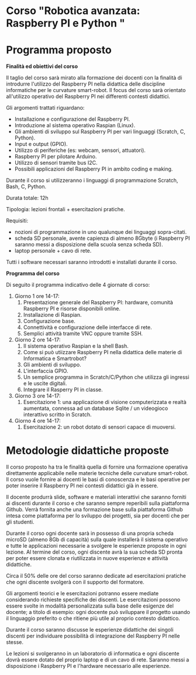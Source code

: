 

# **Corso &quot;Robotica avanzata: Raspberry PI e Python &quot;**

# Programma proposto

**Finalità ed obiettivi del corso**

Il taglio del corso sarà mirato alla formazione dei docenti con la finalità di introdurre l&#39;utilizzo del Raspberry PI nella didattica delle discipline informatiche per le curvature smart-robot. Il focus del corso sarà orientato all&#39;utilizzo operativo del Raspberry PI nei differenti contesti didattici.

Gli argomenti trattati riguardano:

- Installazione e configurazione del Raspberry PI.
- Introduzione al sistema operativo Raspian (Linux).
- Gli ambienti di sviluppo sul Raspberry PI per vari linguaggi (Scratch, C, Python).
- Input e output (GPIO).
- Utilizzo di periferiche (es: webcam, sensori, attuatori).
- Raspberry PI per pilotare Arduino.
- Utilizzo di sensori tramite bus I2C.
- Possibili applicazioni del Raspberry PI in ambito coding e making.

Durante il corso si utilizzeranno i linguaggi di programmazione Scratch, Bash, C, Python.

Durata totale: 12h

Tipologia: lezioni frontali + esercitazioni pratiche.

Requisiti:

- nozioni di programmazione in uno qualunque dei linguaggi sopra-citati.
- scheda SD personale, avente capienza di almeno 8Gbyte (i Raspberry PI saranno messi a disposizione della scuola senza scheda SD).
- laptop personale + cavo di rete.

Tutti i software necessari saranno introdotti e installati durante il corso.

**Programma del corso**

Di seguito il programma indicativo delle 4 giornate di corso:

1. Giorno 1 ore 14-17:
    1. Presentazione generale del Raspberry PI: hardware, comunità Raspberry PI e risorse disponibili online.
    2. Installazione di Raspian.
    3. Configurazione base.
    4. Connettività e configurazione delle interfacce di rete.
    5. Semplici attività tramite VNC oppure tramite SSH.
2. Giorno 2 ore 14-17:
    1. Il sistema operativo Raspian e la shell Bash.
    2. Come si può utiizzare Raspberry PI nella didattica delle materie di Informatica e Smartrobot?
    3. Gli ambienti di sviluppo.
    4. L&#39;interfaccia GPIO.
    5. Un semplice programma in Scratch/C/Python che utilizza gli ingressi e le uscite digitali.
    6. Integrare il Rasperry PI in classe.
3. Giorno 3 ore 14-17:
    1. Esercitazione 1: una applicazione di visione computerizzata e realtà aumentata, connessa ad un database Sqlite / un videogioco interattivo scritto in Scratch.
4. Giorno 4 ore 14-17:
    1. Esercitazione 2: un robot dotato di sensori capace di muoversi.

# Metodologie didattiche proposte

Il corso proposto ha tra le finalità quella di fornire una formazione operativa direttamente applicabile nelle materie tecniche delle curvature smart-robot. Il corso vuole fornire ai docenti le basi di conoscenza e le basi operative per poter inserire il Raspberry PI nei contesti didattici già in essere.

Il docente produrrà slide, software e materiali interattivi che saranno forniti ai discenti durante il corso e che saranno sempre reperibili sulla piattaforma Github. Verrà fornita anche una formazione base sulla piattaforma Github intesa come piattaforma per lo sviluppo dei progetti, sia per docenti che per gli studenti.

Durante il corso ogni docente sarà in possesso di una propria scheda microSD (almeno 8Gb di capacità) sulla quale installerà il sistema operativo e tutte le applicazioni necessarie a svolgere le esperienze proposte in ogni lezione. Al termine del corso, ogni discente avrà la sua scheda SD pronta per poter essere clonata e riutilizzata in nuove esperienze e attività didattiche.

Circa il 50% delle ore del corso saranno dedicate ad esercitazioni pratiche che ogni discente svolgerà con il supporto del formatore.

Gli argomenti teorici e le esercitazioni potranno essere mediate considerando richieste specifiche dei discenti. Le esercitazioni possono essere svolte in modalità personalizzata sulla base delle esigenze del docente; a titolo di esempio: ogni docente può sviluppare il progetto usando il linguaggio preferito o che ritiene più utile al proprio contesto didattico.

Durante il corso saranno discusse le esperienze didattiche dei singoli discenti per individuare possibilità di integrazione del Raspberry PI nelle stesse.

Le lezioni si svolgeranno in un laboratorio di informatica e ogni discente dovrà essere dotato del proprio laptop e di un cavo di rete. Saranno messi a disposizione i Raspberry PI e l&#39;hardware necessario alle esperienze.

